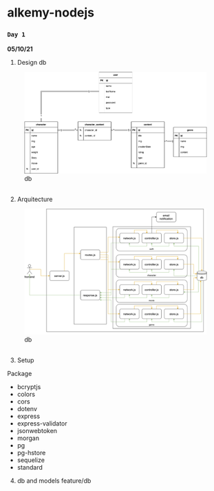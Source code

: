# alkemy-nodejs

### `Day 1`

**05/10/21**
1. Design db
<figure>
    <img style="width:600px" src="./src/img/alkemy-Page-1.drawio.png">
    <figcaption>db</figcaption>
    <br/>
</figure>

2. Arquitecture
<figure>
    <img style="width:600px" src="./src/img/alkemy-Page-2.drawio.png">
    <figcaption>db</figcaption>
    <br/>
</figure>

3. Setup

Package
- bcryptjs
- colors
- cors
- dotenv
- express
- express-validator
- jsonwebtoken
- morgan
- pg
- pg-hstore
- sequelize
- standard

4. db and models feature/db